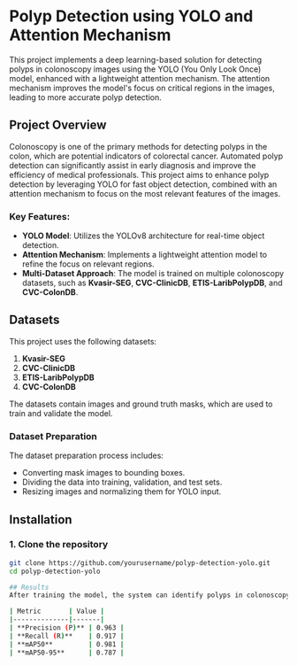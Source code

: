 # Polyp Detection using YOLO and Attention Mechanism

This project implements a deep learning-based solution for detecting polyps in colonoscopy images using the YOLO (You Only Look Once) model, enhanced with a lightweight attention mechanism. The attention mechanism improves the model's focus on critical regions in the images, leading to more accurate polyp detection.

## Project Overview

Colonoscopy is one of the primary methods for detecting polyps in the colon, which are potential indicators of colorectal cancer. Automated polyp detection can significantly assist in early diagnosis and improve the efficiency of medical professionals. This project aims to enhance polyp detection by leveraging YOLO for fast object detection, combined with an attention mechanism to focus on the most relevant features of the images.

### Key Features:
- **YOLO Model**: Utilizes the YOLOv8 architecture for real-time object detection.
- **Attention Mechanism**: Implements a lightweight attention model to refine the focus on relevant regions.
- **Multi-Dataset Approach**: The model is trained on multiple colonoscopy datasets, such as **Kvasir-SEG**, **CVC-ClinicDB**, **ETIS-LaribPolypDB**, and **CVC-ColonDB**.

## Datasets

This project uses the following datasets:
1. **Kvasir-SEG**
2. **CVC-ClinicDB**
3. **ETIS-LaribPolypDB**
4. **CVC-ColonDB**

The datasets contain images and ground truth masks, which are used to train and validate the model.

### Dataset Preparation

The dataset preparation process includes:
- Converting mask images to bounding boxes.
- Dividing the data into training, validation, and test sets.
- Resizing images and normalizing them for YOLO input.

## Installation

### 1. Clone the repository
```bash
git clone https://github.com/yourusername/polyp-detection-yolo.git
cd polyp-detection-yolo

## Results
After training the model, the system can identify polyps in colonoscopy images, providing bounding boxes around the detected polyps. Below are the evaluation results on the test dataset:

| Metric       | Value |
|--------------|-------|
| **Precision (P)** | 0.963 |
| **Recall (R)**    | 0.917 |
| **mAP50**         | 0.981 |
| **mAP50-95**      | 0.787 |


